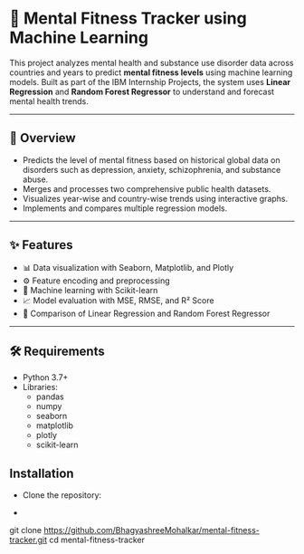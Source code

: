 # 🧠 Mental Fitness Tracker using Machine Learning

This project analyzes mental health and substance use disorder data across countries and years to predict **mental fitness levels** using machine learning models. Built as part of the IBM Internship Projects, the system uses **Linear Regression** and **Random Forest Regressor** to understand and forecast mental health trends.

---

## 📌 Overview

- Predicts the level of mental fitness based on historical global data on disorders such as depression, anxiety, schizophrenia, and substance abuse.
- Merges and processes two comprehensive public health datasets.
- Visualizes year-wise and country-wise trends using interactive graphs.
- Implements and compares multiple regression models.

---

## ✨ Features

- 📊 Data visualization with Seaborn, Matplotlib, and Plotly
- ⚙️ Feature encoding and preprocessing
- 🤖 Machine learning with Scikit-learn
- 📈 Model evaluation with MSE, RMSE, and R² Score
- 🔁 Comparison of Linear Regression and Random Forest Regressor

---

## 🛠️ Requirements

- Python 3.7+
- Libraries:
  - pandas
  - numpy
  - seaborn
  - matplotlib
  - plotly
  - scikit-learn

## Installation

  - Clone the repository:
  - ``` bash
   git clone https://github.com/BhagyashreeMohalkar/mental-fitness-tracker.git
   cd mental-fitness-tracker  

